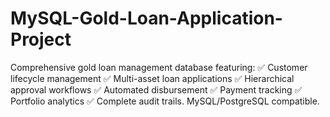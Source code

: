 # MySQL-Gold-Loan-Application-Project
Comprehensive gold loan management database featuring: ✅ Customer lifecycle management ✅ Multi-asset loan applications ✅ Hierarchical approval workflows ✅ Automated disbursement ✅ Payment tracking ✅ Portfolio analytics ✅ Complete audit trails. MySQL/PostgreSQL compatible.
